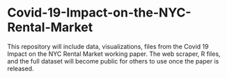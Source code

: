 # Covid-19-Impact-on-the-NYC-Rental-Market
This repository will include data, visualizations, files from the Covid 19 Impact on the NYC Rental Market working paper.
The web scraper, R files, and the full dataset will become public for others to use once the paper is released.
